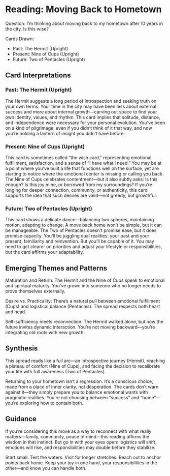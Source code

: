 # Reading: Moving Back to Hometown

Question: I'm thinking about moving back to my hometown after 10 years in the city. Is this wise?

Cards Drawn:

- Past: The Hermit (Upright)
- Present: Nine of Cups (Upright)
- Future: Two of Pentacles (Upright)

## Card Interpretations

### Past: The Hermit (Upright)

The Hermit suggests a long period of introspection and seeking truth on your own terms. Your time in the city may have been less about external success and more about internal growth—carving out space to find your own identity, values, and rhythm. This card implies that solitude, distance, and independence were necessary for your personal evolution. You’ve been on a kind of pilgrimage, even if you didn’t think of it that way, and now you’re holding a lantern of insight you didn’t have before.

### Present: Nine of Cups (Upright)

This card is sometimes called “the wish card,” representing emotional fulfillment, satisfaction, and a sense of “I have what I need.” You may be at a point where you’ve built a life that functions well on the surface, yet are starting to notice where the emotional center is missing or calling you back. The Nine of Cups celebrates contentment—but it also subtly asks: Is this enough? Is this joy mine, or borrowed from my surroundings? If you’re longing for deeper connection, community, or authenticity, this card supports the idea that such desires are valid—not greedy, but growthful.

### Future: Two of Pentacles (Upright)

This card shows a delicate dance—balancing two spheres, maintaining motion, adapting to change. A move back home won’t be simple, but it can be manageable. The Two of Pentacles doesn’t promise ease, but it does promise capacity. You’ll be juggling dual realities: your past and your present, familiarity and reinvention. But you’ll be capable of it. You may need to get clearer on priorities and adjust your lifestyle or responsibilities, but the card affirms your adaptability.

## Emerging Themes and Patterns

Maturation and Return: The Hermit and the Nine of Cups speak to emotional and spiritual maturity. You’ve grown into someone who no longer needs to prove themselves externally.

Desire vs. Practicality: There’s a natural pull between emotional fulfillment (Cups) and logistical balance (Pentacles). The spread respects both heart and head.

Self-sufficiency meets reconnection: The Hermit walked alone, but now the future invites dynamic interaction. You’re not moving backward—you’re integrating old roots with new growth.

## Synthesis

This spread reads like a full arc—an introspective journey (Hermit), reaching a plateau of comfort (Nine of Cups), and facing the decision to recalibrate your life with full awareness (Two of Pentacles).

Returning to your hometown isn’t a regression. It’s a conscious choice, made from a place of inner clarity, not desperation. The cards don’t warn against it—they simply prepare you to balance emotional wants with pragmatic realities. You’re not choosing between “success” and “home”—you’re exploring how to contain both.

## Guidance

If you’re considering this move as a way to reconnect with what really matters—family, community, peace of mind—this reading affirms the wisdom in that instinct. But go in with your eyes open: logistics will shift, emotions will rise, and responsibilities may double before they stabilize.

Start small. Test the waters. Visit for longer stretches. Reach out to anchor points back home. Keep your joy in one hand, your responsibilities in the other—and know you can handle both.
